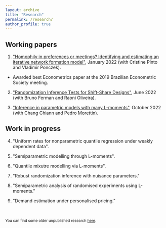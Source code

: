 ```yaml
---
layout: archive
title: "Research"
permalink: /research/
author_profile: true
---
```


Working papers
-----

1. ["Homophily in preferences or meetings? Identifying and estimating an iterative network formation model"](https://arxiv.org/abs/2201.06694), January 2022 (with Cristine Pinto and Vladimir Ponczek). 
* Awarded best Econometrics paper at the 2019 Brazilian Econometric Society meeting.

2. ["Randomization Inference Tests for Shift-Share Designs"](https://arxiv.org/abs/2206.00999), June 2022 (with Bruno Ferman and Raoni Oliveira). 

3. ["Inference in parametric models with many L-moments"](https://arxiv.org/abs/2210.04146), October 2022 (with Chang Chiann and Pedro Morettin). 

Work in progress 
-----

4. "Uniform rates for nonparametric quantile regression under weakly dependent data".

5. "Semiparametric modelling through L-moments".

6. "Quantile mixutre modelling via L-moments".

7. "Robust randomization inference with nuisance parameters."

8. "Semiparametric analysis of randomised experiments using L-moments."

9. "Demand estimation under personalised pricing."


<br/>
<br/>
<sub>You can find some older unpublished research <a href="/old">here</a>.</sub>
